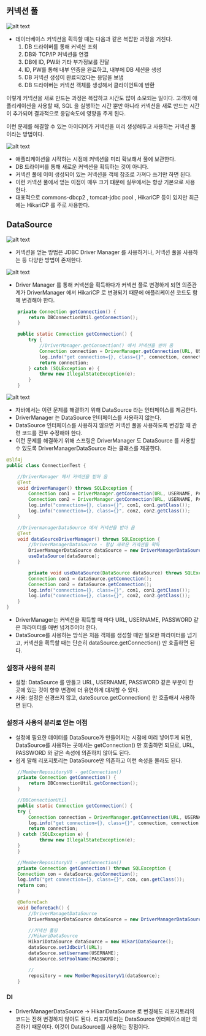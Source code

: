 ## 커넥션 풀

![alt text](image.png)

- 데이터베이스 커넥션을 획득할 때는 다음과 같은 복잡한 과정을 거친다. 
  1. DB 드라이버를 통해 커넥션 조회
  2. DB와 TCP/IP 커넥션을 연결
  3. DB에 ID, PW와 기타 부가정보를 전달
  4. ID, PW를 통해 내부 인증을 완료하고, 내부에 DB 세션을 생성
  5. DB 커넥션 생성이 완료되었다는 응답을 보냄
  6. DB 드라이버는 커넥션 객체를 생성해서 클라이언트에 반환

이렇게 커넥션을 새로 만드는 과정은 복잡하고 시간도 많이 소모되는 일이다. 
고객이 애플리케이션을 사용할 때, SQL 을 실행하는 시간 뿐만 아니라 커넥션을 새로 만드는 시간이 추가되어 결과적으로 응답속도에 영향을 주게 된다. 

이런 문제를 해결할 수 있는 아이디어가 커넥션을 미리 생성해두고 사용하는 커넥션 풀이라는 방법이다. 

![alt text](image-2.png)

- 애플리케이션을 시작하는 시점에 커넥션을 미리 확보해서 풀에 보관한다. 
- DB 드라이버를 통해 새로운 커넥션을 획득하는 것이 아니다. 
- 커넥션 풀에 이미 생성되어 있는 커넥션을 객체 참조로 가져다 쓰기만 하면 된다. 
- 이런 커넥션 풀에서 얻는 이점이 매우 크기 떄문에 실무에서는 항상 기본으로 사용한다. 
- 대표적으로 commons-dbcp2 , tomcat-jdbc pool , HikariCP 등이 있지만 최근에는 HikariCP 를 주로 사용한다. 

## DataSource 

![alt text](image-3.png)

- 커넥션을 얻는 방법은 JDBC Driver Manager 를 사용하거나, 커넥션 풀을 사용하는 등 다양한 방법이 존재한다. 

![alt text](image-4.png)

- Driver Manager 를 통해 커넥션을 획득하다가 커넥션 풀로 변경하게 되면 의존관계가 DriverManager 에서 HikariCP 로 변경되기 때문에 애플리케이션 코드도 함께 변경해야 한다. 

```java
    private Connection getConnection() {
        return DBConnectionUtil.getConnection();
    }

    public static Connection getConnection() {
        try {
            //DriverManager.getConnection() 에서 커넥션을 받아 옴
            Connection connection = DriverManager.getConnection(URL, USERNAME, PASSWORD);
            log.info("get connection={}, class={}", connection, connection.getClass());
            return connection;
        } catch (SQLException e) {
            throw new IllegalStateException(e);
        }
    }
```

![alt text](image-5.png)

- 자바에서는 이런 문제를 해결하기 위해 DataSource 라는 인터페이스를 제공한다. 
- DriverManager 는 DataSource 인터페이스를 사용하지 않는다. 
- DataSource 인터페이스를 사용하지 않으면 커넥션 풀을 사용하도록 변경할 때 관련 코드를 전부 수정해야 한다.
- 이런 문제를 해결하기 위해 스프링은 DriverManager 도 DataSource 를 사용할 수 있도록 DriverManagerDataSource 라는 클래스를 제공한다. 

``` java 
@Slf4j
public class ConnectionTest {

    //DriverManager 에서 커넥션을 받아 옴
    @Test
    void driverManager() throws SQLException {
        Connection con1 = DriverManager.getConnection(URL, USERNAME, PASSWORD);
        Connection con2 = DriverManager.getConnection(URL, USERNAME, PASSWORD);
        log.info("connection={}, class={}", con1, con1.getClass());
        log.info("connection={}, class={}", con2, con2.getClass());
    }

    //DrivermanagerDataSource 에서 커넥션을 받아 옴
    @Test
    void dataSourceDriverManager() throws SQLException {
        //DriverManagerDataSource - 항상 새로운 커넥션을 획득
        DriverManagerDataSource dataSource = new DriverManagerDataSource(URL, USERNAME, PASSWORD);
        useDataSource(dataSource);
    }

        private void useDataSource(DataSource dataSource) throws SQLException {
        Connection con1 = dataSource.getConnection();
        Connection con2 = dataSource.getConnection();
        log.info("connection={}, class={}", con1, con1.getClass());
        log.info("connection={}, class={}", con2, con2.getClass());
    }
}
```

- DriverManager는 커넥션을 획득할 때 마다 URL, USERNAME, PASSWORD 같은 파라미터를 매번 넘겨주어야 한다.
- DataSource를 사용하는 방식은 처음 객체를 생성할 때만 필요한 파라미터를 넘기고, 커넥션을 획득할 때는 단순히 dataSource.getConnection() 만 호출하면 된다. 

### 설정과 사용의 분리

- 설정: DataSource 를 만들고 URL, USERNAME, PASSWORD 같은 부분이 한 곳에 있는 것이 향후 변경에 더 유연하게 대처할 수 있다. 
- 사용: 설정은 신경쓰지 않고, dateSource.getConnection() 만 호출해서 사용하면 된다. 

### 설정과 사용의 분리로 얻는 이점
- 설정에 필요한 데이터를 DataSource가 만들어지는 시점에 미리 넣어두게 되면, DataSource를 사용하는 곳에서는 getConnection() 만 호출하면 되므로, URL, PASSWORD 와 같은 속성에 의존하지 않아도 된다. 
- 쉽게 말해 리포지토리는 DataSource만 의존하고 이런 속성을 몰라도 된다. 

```java 
    //MemberRepositoryV0 - getConnection() 
    private Connection getConnection() {
        return DBConnectionUtil.getConnection();
    }

    //DBConnectionUtil
    public static Connection getConnection() {
    try {
        Connection connection = DriverManager.getConnection(URL, USERNAME, PASSWORD);
        log.info("get connection={}, class={}", connection, connection.getClass());
        return connection;
    } catch (SQLException e) {
            throw new IllegalStateException(e);
    }
    }

    //MemberRepositoryV1 - getConnection() 
    private Connection getConnection() throws SQLException {
    Connection con = dataSource.getConnection();
    log.info("get connection={}, class={}", con, con.getClass());
    return con;
    }
```

``` java
    @BeforeEach
    void beforeEach() {
        //DriverManagetDataSource
        DriverManagerDataSource dataSource = new DriverManagerDataSource(URL, USERNAME, PASSWORD);

        //커넥션 풀링
        //HikariDataSource
        HikariDataSource dataSource = new HikariDataSource();
        dataSource.setJdbcUrl(URL);
        dataSource.setUsername(USERNAME);
        dataSource.setPoolName(PASSWORD);

        //
        repository = new MemberRepositoryV1(dataSource);
    }
```

### DI
- DriverManagerDataSource -> HikariDataSource 로 변경해도 리포지토리의 코드는 전혀 변경하지 않아도 된다. 리포지토리는 DataSource 인터페이스에만 의존하기 때문이다. 이것이 DataSource를 사용하는 장점이다. 